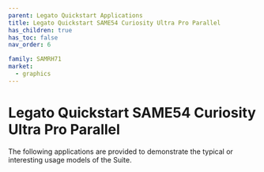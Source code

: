 ```yaml
---
parent: Legato Quickstart Applications
title: Legato Quickstart SAME54 Curiosity Ultra Pro Parallel
has_children: true
has_toc: false
nav_order: 6

family: SAMRH71
market:
  - graphics
---
```


# Legato Quickstart SAME54 Curiosity Ultra Pro Parallel

The following applications are provided to demonstrate the typical or interesting usage models of the Suite.

